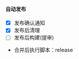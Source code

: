 #### 自动发布

<!-- openReleaseNotice -->

- [x] 发布确认通知
  <!-- openReleaseCleanBranch -->
- [x] 发布后清理
  <!-- openReleaseBuild -->
- [ ] 发布后构建(提审)
  <!-- postReleaseScripts -->
- 合并后执行脚本：release

<!--
说明：
 1. 发布确认通知开启后可自动生成 MR 描述，并在企业微信通知相关同学确认
 2. 发布后清理会在MR合并后清除已合并分支
 3. 合并后执行脚本： 在 MR 合并后将会执行指定的 package.json scripts 中的脚本
 4. web 项目在发布后会自动构建，小程序项目发布后会自动提审
 -->
